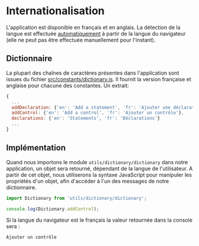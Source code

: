 # Internationalisation

L'application est disponible en français et en anglais. La détection de la langue est effectuée [automatiquement](https://github.com/InseeFr/Pogues/blob/main/src/utils/dictionary/dictionary.js) à partir de la langue du navigateur (elle ne peut pas être effectuée manuellement pour l'instant).

## Dictionnaire

La plupart des chaînes de caractères présentes dans l'application sont issues du fichier
[src/constants/dictionary.js](https://github.com/InseeFr/Pogues/blob/main/src/constants/dictionary.js). Il fournit la version française et anglaise pour chacune des constantes. Un extrait:

```javascript
{
  ...
  addDeclaration: {'en': 'Add a statement', 'fr': 'Ajouter une déclaration'},
  addControl: {'en': 'Add a control', 'fr': 'Ajouter un contrôle'},
  declarations: {'en': 'Statements', 'fr': 'Déclarations'}
  ...
}
```

## Implémentation

Quand nous importons le module `utils/dictionary/dictionary` dans notre application, un objet sera retourné, dépendant de la langue de l'utilisateur. A partir de cet objet, nous utiliserons la syntaxe JavaScript pour manipuler les propriétés d'un objet, afin d'accéder à l'un des messages de notre dictionnaire.

```javascript
import Dictionary from 'utils/dictionary/dictionary';

console.log(Dictionary.addControl);
```

Si la langue du navigateur est le français la valeur retournée dans la console sera :

```
Ajouter un contrôle
```
